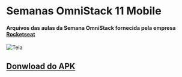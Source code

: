 # Semanas OmniStack 11 Mobile
#### Arquivos das aulas da Semana OmniStack fornecida pela empresa [Rocketseat](https://rocketseat.com.br/)
![Tela](https://github.com/r-santtos/Today-I-Learned/blob/master/Semana-OmniStack-11-master/mobile/src/assets/hero.jpg?raw=true?raw=true "Hero")

## [Donwload do APK](https://drive.google.com/open?id=1Fk08Twhvaj91meXDQgcNhvPykDkfnKB5)
